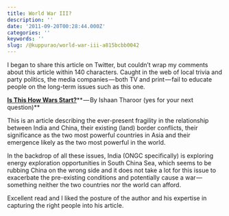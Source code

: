 ```yaml
---
title: World War III?
description: ''
date: '2011-09-20T00:28:44.000Z'
categories: ''
keywords: ''
slug: /@kuppurao/world-war-iii-a815bcbb0042
---
```


I began to share this article on Twitter, but couldn’t wrap my comments about this article within 140 characters. Caught in the web of local trivia and party politics, the media companies — both TV and print — fail to educate people on the long-term issues such as this one.

[**Is This How Wars Start?**](http://globalspin.blogs.time.com/2011/09/19/is-this-how-wars-start-india-and-china-now-feud-over-the-south-china-sea/)** — By Ishaan Tharoor (yes for your next question)**

This is an article describing the ever-present fragility in the relationship between India and China, their existing (land) border conflicts, their significance as the two most powerful countries in Asia and their emergence likely as the two most powerful in the world.

In the backdrop of all these issues, India (ONGC specifically) is exploring energy exploration opportunities in South China Sea, which seems to be rubbing China on the wrong side and it does not take a lot for this issue to exacerbate the pre-existing conditions and potentially cause a war — something neither the two countries nor the world can afford.

Excellent read and I liked the posture of the author and his expertise in capturing the right people into his article.